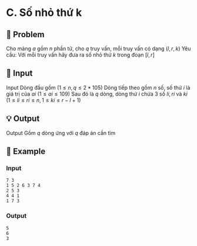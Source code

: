 # C. Số nhỏ thứ k

## 📖 Problem

Cho mảng
$a$
gồm
$n$
phần tử, cho
$q$
truy vấn, mỗi truy vấn có dạng
$(l,r,k)$
Yêu cầu:
Với mỗi truy vấn hãy đưa ra số nhỏ thứ
$k$
trong đoạn
$[l,r]$


## 🧩 Input

Input
Dòng đầu gồm
$(1 ≤n,q≤ 2 * 105)$
Dòng tiếp theo gồm
$n$
số, số thứ
$i$
là giá trị của
$ai$
$(1 ≤ai≤ 109)$
Sau đó là
$q$
dòng, dòng thứ
$i$
chứa
$3$
số
$li,ri$
và
$ki$
$(1 ≤li≤ri≤n, 1 ≤ki≤r-l+ 1)$


## 💡 Output

Output
Gồm
$q$
dòng ứng với
$q$
đáp án cần tìm


## 🧠 Example

### Input

```text
7 3
1 5 2 6 3 7 4
2 5 3
4 4 1
1 7 3
```

### Output

```text
5
6
3
```


